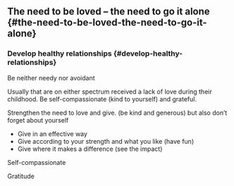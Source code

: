 ## The need to be loved – the need to go it alone {#the-need-to-be-loved-the-need-to-go-it-alone}

### Develop healthy relationships {#develop-healthy-relationships}

Be neither needy nor avoidant

Usually that are on either spectrum received a lack of love during their childhood. Be self-compassionate (kind to yourself) and grateful.

Strengthen the need to love and give. (be kind and generous) but also don’t forget about yourself

*   Give in an effective way
*   Give according to your strength and what you like (have fun)
*   Give where it makes a difference (see the impact)

Self-compassionate

Gratitude